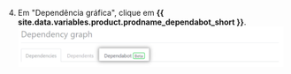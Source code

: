 4. Em "Dependência gráfica", clique em **{{ site.data.variables.product.prodname_dependabot_short }}**. ![Aba do gráfico de dependência, {{ site.data.variables.product.prodname_dependabot_short }}](/assets/images/help/dependabot/dependabot-tab-beta.png)
